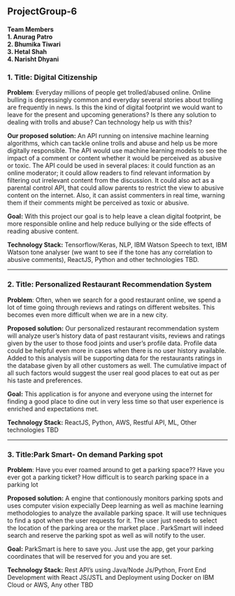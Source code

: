 ## ProjectGroup-6
#### Team Members </br> 1. Anurag Patro </br> 2. Bhumika Tiwari </br> 3. Hetal Shah </br> 4. Narisht Dhyani

### 1. Title: Digital Citizenship
__Problem__: Everyday millions of people get trolled/abused online. Online bulling is depressingly common and everyday several stories about trolling are frequently in news. Is this the kind of digital footprint we would want to leave for the present and upcoming generations? Is there any solution to dealing with trolls and abuse? Can technology help us with this?

__Our proposed solution:__
An API running on intensive machine learning algorithms, which can tackle online trolls and abuse and help us be more digitally responsible. The API would use machine learning models to see the impact of a comment or content whether it would be perceived as abusive or toxic. The API could be used in several places: it could function as an online moderator; it could allow readers to find relevant information by filtering out irrelevant content from the discussion. It could also act as a parental control API, that could allow parents to restrict the view to abusive content on the internet. Also, it can assist commenters in real time, warning them if their comments might be perceived as toxic or abusive.

__Goal:__ With this project our goal is to help leave a clean digital footprint, be more responsible online and help reduce bullying or the side effects of reading abusive content.

__Technology Stack:__ Tensorflow/Keras, NLP, IBM Watson Speech to text, IBM Watson tone analyser (we want to see if the tone has any correlation to abusive comments), ReactJS, Python and other technologies TBD.


------------------------------------------------------------------------------------------------------------------------------

### 2. Title: Personalized Restaurant Recommendation System

__Problem__: Often, when we search for a good restaurant online, we spend a lot of time going through reviews and ratings on different websites. This becomes even more difficult when we are in a new city. 

__Proposed solution:__ Our personalized restaurant recommendation system will analyze user’s history data of past restaurant visits, reviews and ratings given by the user to those food joints and user’s profile data. Profile data could be helpful even more in cases when there is no user history available. Added to this analysis will be supporting data for the restaurants ratings in the database given by all other customers as well. The cumulative impact of all such factors would suggest the user real good places to eat out as per his taste and preferences.

__Goal:__ This application is for anyone and everyone using the internet for finding a good place to dine out in very less time so that user experience is enriched and expectations met.

__Technology Stack:__  ReactJS, Python, AWS, Restful API, ML, Other technologies TBD 

------------------------------------------------------------------------------------------------------------------------------
### 3. Title:Park Smart- On demand Parking spot

__Problem__:  Have you ever roamed around to get a parking space??
Have you ever got a parking ticket? How difficult is to search parking space in a parking lot

__Proposed solution:__ A engine that contionously monitors parking spots and uses computer vision expecially Deep learning as well as machine learning methodologies to analyze the available  parking space. It will use techniques to find a spot when the user requests for it. The user just needs to select the location of the parking area or the market place . ParkSmart will indeed search and reserve the parking spot as well as will notify to the user.

__Goal:__ ParkSmart is here to save you. Just use the app, get your parking coordinates that will be reserved for you and you are set.

__Technology Stack:__  Rest API’s using Java/Node Js/Python, Front End Development with React JS/JSTL and Deployment using Docker on IBM Cloud or AWS, Any other TBD

